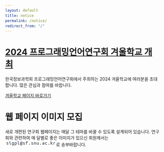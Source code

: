 ```yaml
---
layout: default
title: notice
permalink: /notice/
redirect_from: "/"
---
```


# [2024 프로그래밍언어연구회 겨울학교 개최](/school/2024w/)

한국정보과학회 프로그래밍언어연구회에서 주최하는 2024 겨울학교에 여러분을 초대합니다. 많은 관심과 참여를 바랍니다.

[겨울학교 페이지 바로가기](/school/2024w/)

# 웹 페이지 이미지 모집

새로 개편된 연구회 웹페이지는 매달 그 테마를 바꿀 수 있도록 설계되어 있습니다. 연구회와 관련하여 매 달별로 좋은 이미지가 있으신 회원께서는 ![sigpl-mail](/mail/sigpl-mail.png)로 송부바랍니다.
